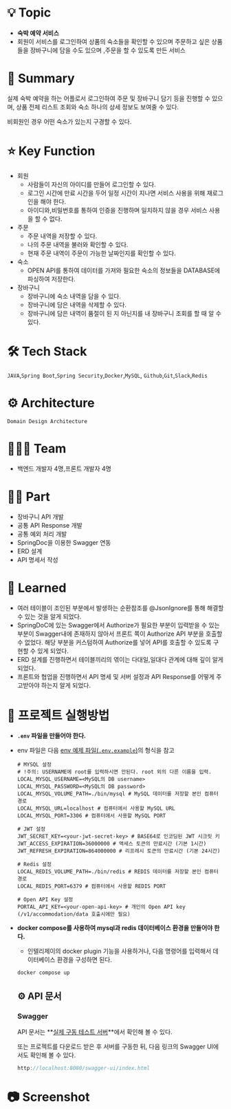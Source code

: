 # 💡 Topic

- **숙박 예약 서비스**
- 회원이 서비스를 로그인하여 상품의 숙소들을 확인할 수 있으며 주문하고 싶은 상품들을 장바구니에 담을 수도 있으며 ,주문을 할 수 있도록 만든 서비스

# 📝 Summary

실제 숙박 예약을 하는 어플로서 로그인하여 주문 및 장바구니 담기 등을 진행할 수 있으며, 상품 전체 리스트 조회와 숙소 하나의 상세 정보도 보여줄 수 있다.

비회원인 경우 어떤 숙소가 있는지 구경할 수 있다.

# ⭐️ Key Function

- 회원
    - 사람들이 자신의 아이디를 만들어 로그인할 수 있다.
    - 로그인 시간에 만료 시간을 두어 일정 시간이 지나면 서비스 사용을 위해 재로그인을 해야 한다.
    - 아이디와,비밀번호를 통하여 인증을 진행하며 일치하지 않을 경우 서비스 사용을 할 수 없다.
- 주문
    - 주문 내역을 저장할 수 있다.
    - 나의 주문 내역을 불러와 확인할 수 있다.
    - 현재 주문 내역이 주문이 가능한 날짜인지를 확인할 수 있다.
- 숙소
    - OPEN API를 통하여 데이터를 가져와 필요한 숙소의 정보들을 DATABASE에 파싱하여 저장한다.
- 장바구니
    - 장바구니에 숙소 내역을 담을 수 있다.
    - 장바구니에 담은 내역을 삭제할 수 있다.
    - 장바구니에 담은 내역이 품절이 된 지 아닌지를 내 장바구니 조회를 할 때 알 수 있다.

# 🛠 Tech Stack

`JAVA`,`Spring Boot`,`Spring Security`,`Docker`,`MySQL`, `Github`,`Git`,`Slack`,`Redis`

# ⚙️ Architecture

`Domain Design Architecture`

# 🧑🏻‍💻 Team

- 백엔드 개발자 4명,프론트 개발자 4명

# 🤚🏻 Part

- 장바구니 API 개발
- 공통 API Response 개발
- 공통 예외 처리 개발
- SpringDoc을 이용한 Swagger 연동
- ERD 설계
- API 명세서 작성

# 🤔 Learned

- 여러 테이블이 조인된 부분에서 발생하는 순환참조를 @JsonIgnore를 통해 해결할 수 있는 것을 알게 되었다.
- SpringDoC에 있는 Swagger에서 Authorize가 필요한 부분이 입력받을 수 있는 부분이 Swagger내에 존재하지 않아서 프론트 쪽이 Authorize API 부분을 호출할 수 없었다.
해당 부분을 커스텀하여 Authorize를 넣어 API를 호출할 수 있도록 구현할 수 있게 되었다.
- ERD 설계를 진행하면서 테이블끼리의 엮이는 다대일,일대다 관계에 대해 깊이 알게 되었다.
- 프론트와 협업을 진행하면서 API 명세 및 서버 설정과 API Response를 어떻게 주고받아야 하는지 알게 되었다.


# 🔌 프로젝트 실행방법

- **`.env` 파일을 만들어야 한다.**
- env 파일은 다음 [env 예제 파일(`.env.example`](https://github.com/Parkgeonmoo/Traveler/blob/main/.env.example)[)](https://github.com/FAST-gamsungcoding/BE_MiniProject/blob/docs/readme/.env.example)의 형식을 참고
    
    ```
    # MYSQL 설정
    # !주의: USERNAME에 root를 입력하시면 안된다. root 외의 다른 이름을 입력.
    LOCAL_MYSQL_USERNAME=<MySQL의 DB username>
    LOCAL_MYSQL_PASSWORD=<MySQL의 DB password>
    LOCAL_MYSQL_VOLUME_PATH=./bin/mysql # MySQL 데이터를 저장할 본인 컴퓨터 경로
    LOCAL_MYSQL_URL=localhost # 컴퓨터에서 사용할 MySQL URL
    LOCAL_MYSQL_PORT=3306 # 컴퓨터에서 사용할 MySQL PORT
    
    # JWT 설정
    JWT_SECRET_KEY=<your-jwt-secret-key> # BASE64로 인코딩된 JWT 시크릿 키
    JWT_ACCESS_EXPIRATION=36000000 # 액세스 토큰의 만료시간 (기본 1시간)
    JWT_REFRESH_EXPIRATION=864000000 # 리프레시 토큰의 만료시간 (기본 24시간)
    
    # Redis 설정
    LOCAL_REDIS_VOLUME_PATH=./bin/redis # REDIS 데이터를 저장할 본인 컴퓨터 경로
    LOCAL_REDIS_PORT=6379 # 컴퓨터에서 사용할 REDIS PORT
    
    # Open API Key 설정
    PORTAL_API_KEY=<your-open-api-key> # 개인의 Open API key (/v1/accommodation/data 호출시에만 필요)
    ```
    
- **docker compose를 사용하여 mysql과 redis 데이터베이스 환경을 만들어야 한다.**
    - 인텔리제이의 docker plugin 기능을 사용하거나, 다음 명령어를 입력해서 데이터베이스 환경을 구성하면 된다.
    
    ```java
    docker compose up
    ```
    
    ## ⚙ API 문서
    
    ### Swagger
    
    API 문서는 **[실제 구동 테스트 서버](http://api.gamsung.xyz/swagger-ui/index.html)**에서 확인해 볼 수 있다.
    
    또는 프로젝트를 다운로드 받은 후 서버를 구동한 뒤, 다음 링크의 Swagger UI에서도 확인해 볼 수 있다.
    
    ```java
    http://localhost:8080/swagger-ui/index.html
    ```
    

# 📷 Screenshot
